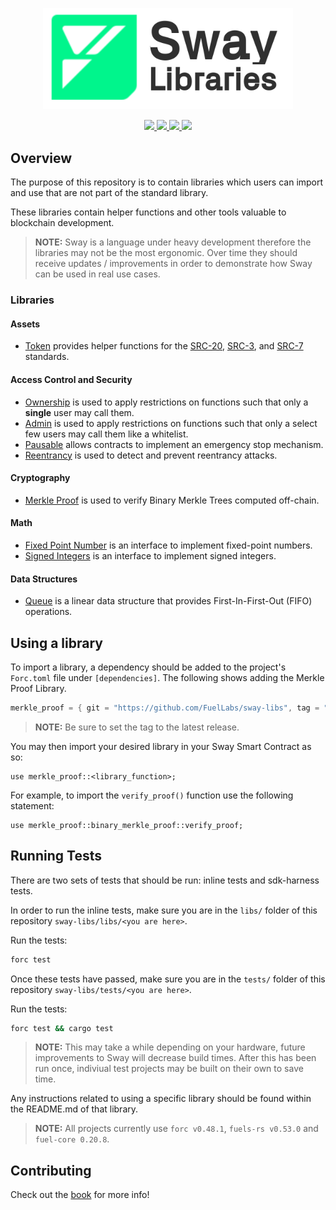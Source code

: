 <p align="center">
    <picture>
        <source media="(prefers-color-scheme: dark)" srcset=".docs/sway-libs-logo-dark-theme.png">
        <img alt="SwayLibs logo" width="400px" src=".docs/sway-libs-logo-light-theme.png">
    </picture>
</p>

<p align="center">
    <a href="https://github.com/FuelLabs/sway-libs/actions/workflows/ci.yml" alt="CI">
        <img src="https://github.com/FuelLabs/sway-libs/actions/workflows/ci.yml/badge.svg" />
    </a>
    <a href="https://crates.io/crates/forc/0.47.0" alt="forc">
        <img src="https://img.shields.io/badge/forc-v0.47.0-orange" />
    </a>
    <a href="./LICENSE" alt="forc">
        <img src="https://img.shields.io/github/license/FuelLabs/sway-libs" />
    </a>
    <a href="https://discord.gg/xfpK4Pe">
        <img src="https://img.shields.io/discord/732892373507375164?color=6A7EC2&logo=discord&logoColor=ffffff&labelColor=6A7EC2&label=Discord" />
    </a>
</p>

## Overview

The purpose of this repository is to contain libraries which users can import and use that are not part of the standard library. 

These libraries contain helper functions and other tools valuable to blockchain development.

> **NOTE:**
> Sway is a language under heavy development therefore the libraries may not be the most ergonomic. Over time they should receive updates / improvements in order to demonstrate how Sway can be used in real use cases.

### Libraries

#### Assets

- [Token](./libs/token/) provides helper functions for the [SRC-20](https://github.com/FuelLabs/sway-standards/tree/master/standards/src_20), [SRC-3](https://github.com/FuelLabs/sway-standards/tree/master/standards/src_3), and [SRC-7](https://github.com/FuelLabs/sway-standards/tree/master/standards/src_7) standards.

#### Access Control and Security

- [Ownership](./libs/ownership/) is used to apply restrictions on functions such that only a **single** user may call them.
- [Admin](./libs/admin/) is used to apply restrictions on functions such that only a select few users may call them like a whitelist.
- [Pausable](./libs/pausable/) allows contracts to implement an emergency stop mechanism.
- [Reentrancy](./libs/reentrancy) is used to detect and prevent reentrancy attacks.

#### Cryptography

- [Merkle Proof](./libs/merkle_proof/) is used to verify Binary Merkle Trees computed off-chain.

#### Math

- [Fixed Point Number](./libs/fixed_point/) is an interface to implement fixed-point numbers.
- [Signed Integers](./libs/signed_integers/) is an interface to implement signed integers.

#### Data Structures

- [Queue](./libs/queue/) is a linear data structure that provides First-In-First-Out (FIFO) operations. 

## Using a library

To import a library, a dependency should be added to the project's `Forc.toml` file under `[dependencies]`. The following shows adding the Merkle Proof Library.

```rust
merkle_proof = { git = "https://github.com/FuelLabs/sway-libs", tag = "v0.1.0" }
```

> **NOTE:** 
> Be sure to set the tag to the latest release.

You may then import your desired library in your Sway Smart Contract as so:

```sway
use merkle_proof::<library_function>;
```

For example, to import the `verify_proof()` function use the following statement:

```sway
use merkle_proof::binary_merkle_proof::verify_proof;
```

## Running Tests

There are two sets of tests that should be run: inline tests and sdk-harness tests.

In order to run the inline tests, make sure you are in the `libs/` folder of this repository `sway-libs/libs/<you are here>`.

Run the tests:

```bash
forc test
```

Once these tests have passed, make sure you are in the `tests/` folder of this repository `sway-libs/tests/<you are here>`.

Run the tests:

```bash
forc test && cargo test
```

> **NOTE:**
> This may take a while depending on your hardware, future improvements to Sway will decrease build times. After this has been run once, indiviual test projects may be built on their own to save time.

Any instructions related to using a specific library should be found within the README.md of that library.

> **NOTE:**
> All projects currently use `forc v0.48.1`, `fuels-rs v0.53.0` and `fuel-core 0.20.8`.

## Contributing

Check out the [book](https://fuellabs.github.io/sway-libs/book/index.html) for more info!
